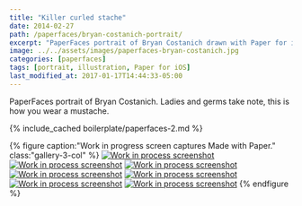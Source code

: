 ```yaml
---
title: "Killer curled stache"
date: 2014-02-27
path: /paperfaces/bryan-costanich-portrait/
excerpt: "PaperFaces portrait of Bryan Costanich drawn with Paper for iOS on an iPad."
image: ../../assets/images/paperfaces-bryan-costanich.jpg
categories: [paperfaces]
tags: [portrait, illustration, Paper for iOS]
last_modified_at: 2017-01-17T14:44:33-05:00
---
```


PaperFaces portrait of Bryan Costanich. Ladies and germs take note, this is how you wear a mustache.

{% include_cached boilerplate/paperfaces-2.md %}

{% figure caption:"Work in progress screen captures Made with Paper." class:"gallery-3-col" %}
[![Work in process screenshot](../../assets/images/paperfaces-bryan-costanich-process-1-600.jpg)](../../assets/images/paperfaces-bryan-costanich-process-1-lg.jpg)
[![Work in process screenshot](../../assets/images/paperfaces-bryan-costanich-process-2-600.jpg)](../../assets/images/paperfaces-bryan-costanich-process-2-lg.jpg)
[![Work in process screenshot](../../assets/images/paperfaces-bryan-costanich-process-3-600.jpg)](../../assets/images/paperfaces-bryan-costanich-process-3-lg.jpg)
[![Work in process screenshot](../../assets/images/paperfaces-bryan-costanich-process-4-600.jpg)](../../assets/images/paperfaces-bryan-costanich-process-4-lg.jpg)
[![Work in process screenshot](../../assets/images/paperfaces-bryan-costanich-process-5-600.jpg)](../../assets/images/paperfaces-bryan-costanich-process-5-lg.jpg)
[![Work in process screenshot](../../assets/images/paperfaces-bryan-costanich-process-6-600.jpg)](../../assets/images/paperfaces-bryan-costanich-process-6-lg.jpg)
[![Work in process screenshot](../../assets/images/paperfaces-bryan-costanich-process-7-600.jpg)](../../assets/images/paperfaces-bryan-costanich-process-7-lg.jpg)
{% endfigure %}
